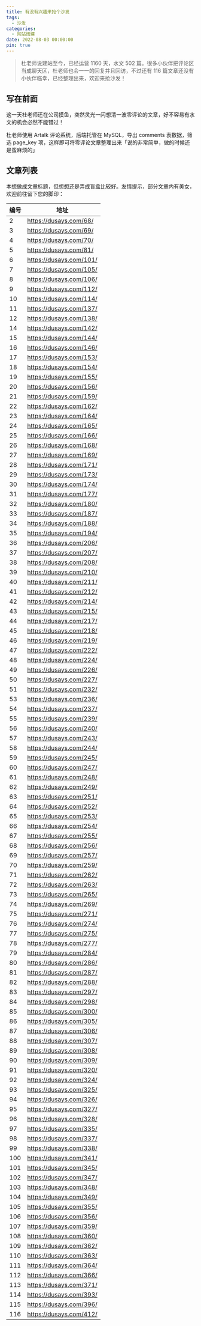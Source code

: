 ```yaml
---
title: 有没有兴趣来抢个沙发
tags:
  - 沙发
categories:
  - 网站搭建
date: 2022-08-03 00:00:00
pin: true
---
```


> 杜老师说建站至今，已经运营 1160 天，水文 502 篇。很多小伙伴把评论区当成聊天区，杜老师也会一一的回复并且回访，不过还有 116 篇文章还没有小伙伴临幸，已经整理出来，欢迎来抢沙发！

<!-- more -->

## 写在前面

这一天杜老师还在公司摸鱼，突然灵光一闪想清一波零评论的文章，好不容易有水文的机会必然不能错过！

杜老师使用 Artalk 评论系统，后端托管在 MySQL，导出 comments 表数据，筛选 page_key 项，这样即可将零评论文章整理出来「说的非常简单，做的时候还是蛮麻烦的」

## 文章列表

本想做成文章标题，但想想还是弄成盲盒比较好。友情提示，部分文章内有美女，欢迎前往留下您的脚印：

| 编号 | 地址 |
| - | - |
| 2   | https://dusays.com/68/  |
| 3   | https://dusays.com/69/  |
| 4   | https://dusays.com/70/  |
| 5   | https://dusays.com/81/  |
| 6   | https://dusays.com/101/ |
| 7   | https://dusays.com/105/ |
| 8   | https://dusays.com/106/ |
| 9   | https://dusays.com/112/ |
| 10  | https://dusays.com/114/ |
| 11  | https://dusays.com/137/ |
| 12  | https://dusays.com/138/ |
| 14  | https://dusays.com/142/ |
| 15  | https://dusays.com/144/ |
| 16  | https://dusays.com/146/ |
| 17  | https://dusays.com/153/ |
| 18  | https://dusays.com/154/ |
| 19  | https://dusays.com/155/ |
| 20  | https://dusays.com/156/ |
| 21  | https://dusays.com/159/ |
| 22  | https://dusays.com/162/ |
| 23  | https://dusays.com/164/ |
| 24  | https://dusays.com/165/ |
| 25  | https://dusays.com/166/ |
| 26  | https://dusays.com/168/ |
| 27  | https://dusays.com/169/ |
| 28  | https://dusays.com/171/ |
| 29  | https://dusays.com/173/ |
| 30  | https://dusays.com/174/ |
| 31  | https://dusays.com/177/ |
| 32  | https://dusays.com/180/ |
| 33  | https://dusays.com/187/ |
| 34  | https://dusays.com/188/ |
| 35  | https://dusays.com/194/ |
| 36  | https://dusays.com/206/ |
| 37  | https://dusays.com/207/ |
| 38  | https://dusays.com/208/ |
| 39  | https://dusays.com/210/ |
| 40  | https://dusays.com/211/ |
| 41  | https://dusays.com/212/ |
| 42  | https://dusays.com/214/ |
| 43  | https://dusays.com/215/ |
| 44  | https://dusays.com/217/ |
| 45  | https://dusays.com/218/ |
| 46  | https://dusays.com/219/ |
| 47  | https://dusays.com/222/ |
| 48  | https://dusays.com/224/ |
| 49  | https://dusays.com/226/ |
| 50  | https://dusays.com/227/ |
| 51  | https://dusays.com/232/ |
| 53  | https://dusays.com/236/ |
| 54  | https://dusays.com/237/ |
| 55  | https://dusays.com/239/ |
| 56  | https://dusays.com/240/ |
| 57  | https://dusays.com/243/ |
| 58  | https://dusays.com/244/ |
| 59  | https://dusays.com/245/ |
| 60  | https://dusays.com/247/ |
| 61  | https://dusays.com/248/ |
| 62  | https://dusays.com/249/ |
| 63  | https://dusays.com/251/ |
| 64  | https://dusays.com/252/ |
| 65  | https://dusays.com/253/ |
| 66  | https://dusays.com/254/ |
| 67  | https://dusays.com/255/ |
| 68  | https://dusays.com/256/ |
| 69  | https://dusays.com/257/ |
| 70  | https://dusays.com/259/ |
| 71  | https://dusays.com/262/ |
| 72  | https://dusays.com/263/ |
| 73  | https://dusays.com/265/ |
| 74  | https://dusays.com/269/ |
| 75  | https://dusays.com/271/ |
| 76  | https://dusays.com/274/ |
| 77  | https://dusays.com/275/ |
| 78  | https://dusays.com/277/ |
| 79  | https://dusays.com/284/ |
| 80  | https://dusays.com/286/ |
| 81  | https://dusays.com/287/ |
| 82  | https://dusays.com/288/ |
| 83  | https://dusays.com/297/ |
| 84  | https://dusays.com/298/ |
| 85  | https://dusays.com/300/ |
| 86  | https://dusays.com/305/ |
| 87  | https://dusays.com/306/ |
| 88  | https://dusays.com/307/ |
| 89  | https://dusays.com/308/ |
| 90  | https://dusays.com/309/ |
| 91  | https://dusays.com/320/ |
| 92  | https://dusays.com/324/ |
| 93  | https://dusays.com/325/ |
| 94  | https://dusays.com/326/ |
| 95  | https://dusays.com/327/ |
| 96  | https://dusays.com/328/ |
| 97  | https://dusays.com/335/ |
| 98  | https://dusays.com/337/ |
| 99  | https://dusays.com/338/ |
| 100 | https://dusays.com/341/ |
| 101 | https://dusays.com/345/ |
| 102 | https://dusays.com/347/ |
| 103 | https://dusays.com/348/ |
| 104 | https://dusays.com/349/ |
| 105 | https://dusays.com/355/ |
| 106 | https://dusays.com/356/ |
| 107 | https://dusays.com/359/ |
| 108 | https://dusays.com/360/ |
| 109 | https://dusays.com/362/ |
| 110 | https://dusays.com/363/ |
| 111 | https://dusays.com/364/ |
| 112 | https://dusays.com/366/ |
| 113 | https://dusays.com/371/ |
| 114 | https://dusays.com/393/ |
| 115 | https://dusays.com/396/ |
| 116 | https://dusays.com/412/ |
